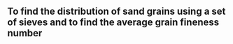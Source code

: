 ## To find the distribution of sand grains using a set of sieves and to find the average grain fineness number